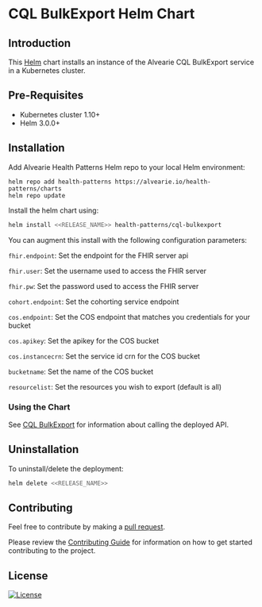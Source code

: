 # CQL BulkExport Helm Chart

## Introduction

This [Helm](https://github.com/kubernetes/helm) chart installs an instance of the Alvearie CQL BulkExport service in a Kubernetes cluster.

## Pre-Requisites

- Kubernetes cluster 1.10+
- Helm 3.0.0+

## Installation

Add Alvearie Health Patterns Helm repo to your local Helm environment:

```
helm repo add health-patterns https://alvearie.io/health-patterns/charts
helm repo update
```

Install the helm chart using:

```bash
helm install <<RELEASE_NAME>> health-patterns/cql-bulkexport
```

You can augment this install with the following configuration parameters:

`fhir.endpoint`: Set the endpoint for the FHIR server api

`fhir.user`: Set the username used to access the FHIR server

`fhir.pw`: Set the password used to access the FHIR server

`cohort.endpoint`: Set the cohorting service endpoint

`cos.endpoint`: Set the COS endpoint that matches you credentials for your bucket

`cos.apikey`: Set the apikey for the COS bucket

`cos.instancecrn`: Set the service id crn for the COS bucket

`bucketname`: Set the name of the COS bucket

`resourcelist`: Set the resources you wish to export (default is all)

### Using the Chart

See [CQL BulkExport](../README.md) for information about calling the deployed API.

## Uninstallation

To uninstall/delete the deployment:

```bash
helm delete <<RELEASE_NAME>>
```

## Contributing

Feel free to contribute by making a [pull request](https://github.com/Alvearie/health-patterns/pull/new/master).

Please review the [Contributing Guide](https://github.com/Alvearie/health-patterns/blob/main/CONTRIBUTING.md) for information on how to get started contributing to the project.

## License
[![License](https://img.shields.io/badge/License-Apache%202.0-blue.svg)](https://opensource.org/licenses/Apache-2.0)
